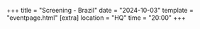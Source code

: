 +++
title = "Screening - Brazil"
date = "2024-10-03"
template = "eventpage.html"
[extra]
location = "HQ"
time = "20:00"
+++

